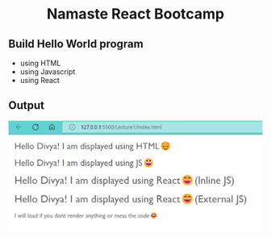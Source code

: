 # <p align="center">Namaste React Bootcamp</p>

## Build Hello World program

- using HTML
- using Javascript
- using React

## Output

![](https://github.com/gavandivya/NamasteReact/blob/main/Lecture1/output.png)
